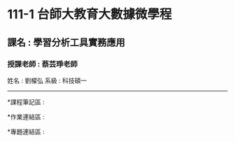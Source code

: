 # 111-1 台師大教育大數據微學程
<h2>課名 : 學習分析工具實務應用</h2>

<h3>授課老師 : 蔡芸琤老師</h3>

<body>
姓名 : 劉櫂弘
系級 : 科技碩一
</body>

-------

*課程筆記區 :

*作業連結區 :

*專題連結區 :

